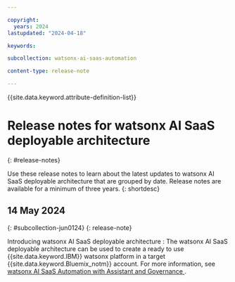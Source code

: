 ```yaml
---

copyright:
  years: 2024
lastupdated: "2024-04-18"

keywords:

subcollection: watsonx-ai-saas-automation

content-type: release-note

---
```


{{site.data.keyword.attribute-definition-list}}

# Release notes for watsonx AI SaaS deployable architecture
{: #release-notes}

Use these release notes to learn about the latest updates to watsonx AI SaaS deployable architecture that are grouped by date. Release notes are available for a minimum of three years.
{: shortdesc}

## 14 May 2024
{: #subcollection-jun0124}
{: release-note}

Introducing watsonx AI SaaS deployable architecture : The watsonx AI SaaS deployable architecture can be used to create a ready to use {{site.data.keyword.IBM}} watsonx platform in a target {{site.data.keyword.Bluemix_notm}} account. For more information, see [watsonx AI SaaS Automation with Assistant and Governance
](/docs/watsonx-ai-saas-automation?topic=watsonx-ai-saas-automation-watsonx-ai-reference-architecture).
